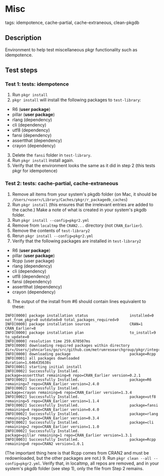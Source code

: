 # Misc

tags: idempotence, cache-partial, cache-extraneous, clean-pkgdb

 ## Description
Environment to help test miscellaneous pkgr functionality such as idempotence.

## Test steps

### Test 1: tests: idempotence
1. Run `pkgr install`
2. `pkgr install` will install the following packages to `test-library`:
  - R6 (**user package**)
  - pillar (**user package**)
  - rlang (dependency)
  - cli (dependency)
  - utf8 (dependency)
  - fansi (dependency)
  - assertthat (dependency)
  - crayon (dependency)
3. Delete the `fansi` folder in `test-library`.
3. Run `pkgr install` install again.
4. Verify that the environment looks the same as it did in step 2 (this tests pkgr for idempotence)

### Test 2: tests: cache-partial, cache-extraneous
1. Remove all items from your system's pkgdb folder (on Mac, it should be `/Users/<user>/Library/Caches/pkgr/r_packagedb_caches`)
2. Run `pkgr install` (this ensures that the irrelevant entries are added to the cache.) Make a note of what is created in your system's pkgdb folder.
3. Run `pkgr install --config=pkgr2.yml`
4. Remove from `localtmp` the `CRAN2...` directory (not `CRAN_Earlier`).
5. Remove the contents of `test-library2`
6. Rerun `pkgr install --config=pkgr2.yml`
7. Verify that the following packages are installed in `test-library2`
  - R6 (**user package**)
  - pillar (**user package**)
  - Rcpp (user package)
  - rlang (dependency)
  - cli (dependency)
  - utf8 (dependency)
  - fansi (dependency)
  - assertthat (dependency)
  - crayon (dependency)
8. The output of the install from #6 should contain lines equivalent to these:
```
INFO[0000] package installation status                   installed=0 not_from_pkgr=0 outdated=0 total_packages_required=9
INFO[0000] package installation sources                  CRAN=1 CRAN_Earlier=8
INFO[0000] package installation plan                     to_install=9 to_update=0
INFO[0000] resolution time 259.670507ms                 
INFO[0000] downloading required packages within directory   dir=/Users/johncarlos/go/src/github.com/metrumresearchgroup/pkgr/integration_tests/misc/localtmp
INFO[0000] downloading package                           package=Rcpp
INFO[0001] all packages downloaded                       duration=1.646435638s
INFO[0001] starting initial install                     
INFO[0002] Successfully Installed.                       package=assertthat remaining=8 repo=CRAN_Earlier version=0.2.1
INFO[0002] Successfully Installed.                       package=R6 remaining=7 repo=CRAN_Earlier version=2.4.0
INFO[0002] Successfully Installed.                       package=crayon remaining=6 repo=CRAN_Earlier version=1.3.4
INFO[0002] Successfully Installed.                       package=utf8 remaining=5 repo=CRAN_Earlier version=1.1.4
INFO[0002] Successfully Installed.                       package=fansi remaining=4 repo=CRAN_Earlier version=0.4.0
INFO[0002] Successfully Installed.                       package=rlang remaining=3 repo=CRAN_Earlier version=0.3.4
INFO[0002] Successfully Installed.                       package=cli remaining=2 repo=CRAN_Earlier version=1.1.0
INFO[0002] Successfully Installed.                       package=pillar remaining=1 repo=CRAN_Earlier version=1.3.1
INFO[0003] Successfully Installed.                       package=Rcpp remaining=0 repo=CRAN2 version=1.0.1
```
(The important thing here is that Rcpp comes from CRAN2 and must be redownloaded, but the other packages are not.)
9. Run `pkgr clean --all --config=pkgr2.yml`. Verify that, in localtmp, all repos are removed, and in your system's pkgdb folder (see step 1), only the file from Step 2 remains.

